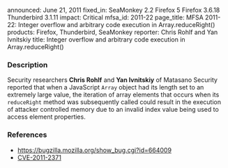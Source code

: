 announced: June 21, 2011
fixed_in: SeaMonkey 2.2
          Firefox 5
          Firefox 3.6.18
          Thunderbird 3.1.11
impact: Critical
mfsa_id: 2011-22
page_title: MFSA 2011-22: Integer overflow and arbitrary code execution in Array.reduceRight()
products: Firefox, Thunderbird, SeaMonkey
reporter: Chris Rohlf and Yan Ivnitskiy
title: Integer overflow and arbitrary code execution in Array.reduceRight()

<h3>Description</h3>

<p>Security researchers <strong>Chris Rohlf</strong> and <strong>Yan
Ivnitskiy</strong> of Matasano Security reported that when a
JavaScript <code>Array</code> object had its length set to an
extremely large value, the iteration of array elements that occurs
when its <code>reduceRight</code> method was subsequently called could
result in the execution of attacker controlled memory due to an
invalid index value being used to access element properties.</p>

<h3>References</h3>

<ul>
  <li><a href="https://bugzilla.mozilla.org/show_bug.cgi?id=664009">https://bugzilla.mozilla.org/show_bug.cgi?id=664009</a></li>
  <li><a class="ex-ref" href="http://cve.mitre.org/cgi-bin/cvename.cgi?name=CVE-2011-2371">CVE-2011-2371</a></li>
</ul>




